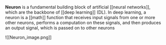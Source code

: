 **Neuron** is a fundamental building block of artificial [[neural networks]], which are the backbone of [[deep learning]] (DL). In deep learning, a neuron is a [[math]] function that receives input signals from one or more other neurons, performs a computation on these signals, and then produces an output signal, which is passed on to other neurons

![[Neuron_image.png]]